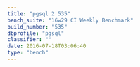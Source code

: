 ```yaml
---
title: "pgsql 2 535"
bench_suite: "16w29 CI Weekly Benchmark"
build_number: "535"
dbprofile: "pgsql"
classifier: ""
date: 2016-07-18T03:06:40
type: "bench"
---
```

